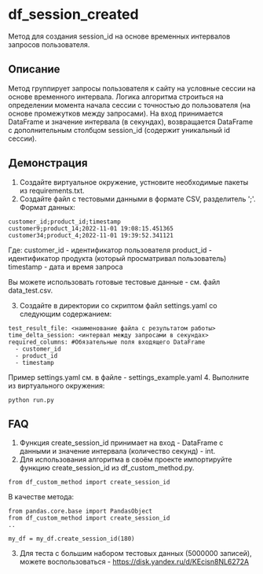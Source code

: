 # df_session_created
Метод для создания session_id на основе временных интервалов запросов пользователя.

## Описание
Метод группирует запросы пользователя к сайту на условные сессии на основе временного интервала.
Логика алгоритма строиться на определении момента начала сессии с точностью до пользователя (на основе промежутков между запросами). 
На вход принимается DataFrame и значение интервала (в секундах), возвращается DataFrame с дополнительным столбцом session_id (содержит уникальный id сессии). 

## Демонстрация
1. Создайте виртуальное окружение, устновите необходимые пакеты из requirements.txt.
2. Создайте файл с тестовыми данными в формате CSV, разделитель ';'. Формат данных:
```
customer_id;product_id;timestamp
customer9;product_14;2022-11-01 19:08:15.451365
customer34;product_4;2022-11-01 19:39:52.341121
```
Где:
customer_id - идентификатор пользователя
product_id - идентификатор продукта (который просматривал пользователь)
timestamp - дата и время запроса

Вы можете использовать готовые тестовые данные - см. файл data_test.csv.

3. Создайте в директории со скриптом файл settings.yaml со следующим содержанием:
```test_data_file: <наименование файла с тестовыми данными>
test_result_file: <наименование файла с результатом работы>
time_delta_session: <интервал между запросами в секундах>
required_columns: #Обязательные поля входящего DataFrame
  - customer_id
  - product_id
  - timestamp
 ```
Пример settings.yaml см. в файле - settings_example.yaml
4. Выполните из виртуального окружения:
```
python run.py
```
## FAQ
1. Функция create_session_id принимает на вход - DataFrame с данными и значение интервала (количество секунд) - int. 
2. Для использования алгоритма в своём проекте импортируйте функцию create_session_id из df_custom_method.py.
```
from df_custom_method import create_session_id
```
В качестве метода:

```
from pandas.core.base import PandasObject
from df_custom_method import create_session_id
..

my_df = my_df.create_session_id(180)
```
3. Для теста с большим набором тестовых данных (5000000 записей), можете воспользоваться - https://disk.yandex.ru/d/KEcisn8NL6272A  
